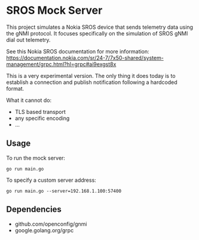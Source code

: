 # SROS Mock Server

This project simulates a Nokia SROS device that sends telemetry data using the gNMI protocol. It focuses specifically on the simulation of SROS gNMI dial out telemetry. 

See this Nokia SROS documentation for more information:
https://documentation.nokia.com/sr/24-7/7x50-shared/system-management/grpc.html?hl=grpc#ai9exgst8x

This is a very experimental version. The only thing it does today is to establish a connection and publish notification following a hardcoded format. 

What it cannot do:
- TLS based transport
- any specific encoding
- ...

## Usage

To run the mock server:

```
go run main.go
```

To specify a custom server address:

```
go run main.go --server=192.168.1.100:57400

```

## Dependencies

- github.com/openconfig/gnmi
- google.golang.org/grpc

